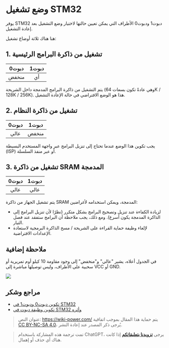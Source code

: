 # وضع تشغيل STM32

يوفر STM32 دبوت1 ودبوت0 الأطراف التي يمكن تعيين حالتها لاختيار وضع التشغيل بعد إعادة التشغيل.

هنا هناك ثلاثة أوضاع تشغيل:

## 1. تشغيل من ذاكرة البرامج الرئيسية

| دبوت0 | دبوت1 |
| :---: | :---: |
|  منخفض  | أي  |

يتم التشغيل من ذاكرة البرامج المدمجة داخل الشريحة (وهي عادةً تكون بسعات 64K / 128K / 256K). هذا هو الوضع الافتراضي في حالة الإعادة التشغيل.

## 2. تشغيل من ذاكرة النظام

| دبوت0 | دبوت1 |
| :---: | :---: |
|  عالي  |  منخفض  |

يجب تكوين هذا الوضع عندما تحتاج إلى تنزيل البرامج عبر واجهة المستخدم البسيطة (ISP) أو عبر منفذ السلسلة.

## 3. تشغيل من ذاكرة SRAM المدمجة

| دبوت0 | دبوت1 |
| :---: | :---: |
|  عالي  |  عالي  |

يتم تشغيل الجهاز من ذاكرة SRAM المدمجة، ويمكن استخدامه لأغراضين:

- لزيادة الكفاءة عند تنزيل وتصحيح البرامج بشكل متكرر (نظرًا لأن تنزيل البرامج إلى الذاكرة المدمجة يكون أسرع). ومع ذلك، يجب ملاحظة أن البرامج ستفقد عند فصل التيار.
- لإلغاء وظيفة حماية القراءة على الشريحة / مسح الذاكرة البرمجية لاستعادة الإعدادات الافتراضية.

## ملاحظة إضافية

في الجدول أعلاه، يشير "عالي" و"منخفض" إلى وجود مقاومة 10 كيلو أوم تمريرية أو سحبية على الأطراف، وليس توصيلها مباشرة إلى VCC أو GND.

![](https://img.wiki-power.com/d/wiki-media/img/20200603134417.jpg)

## مراجع وشكر

- [تكوين دبوت0 ودبوت1 في STM32](https://blog.csdn.net/Creative_Team/article/details/79315876)
- [تكوين وظيفة دبوت في STM32 وأثره](https://blog.csdn.net/weixin_34349320/article/details/86231081?utm_medium=distribute.pc_relevant.none-task-blog-BlogCommendFromMachineLearnPai2-1.nonecase&depth_1-utm_source=distribute.pc_relevant.none-task-blog-BlogCommendFromMachineLearnPai2-1.nonecase)

> عنوان النص: <https://wiki-power.com/>
> يتم حماية هذا المقال بموجب اتفاقية [CC BY-NC-SA 4.0](https://creativecommons.org/licenses/by/4.0/deed.zh)، يُرجى ذكر المصدر عند إعادة النشر.

> تمت ترجمة هذه المشاركة باستخدام ChatGPT، يرجى [**تزويدنا بتعليقاتكم**](https://github.com/linyuxuanlin/Wiki_MkDocs/issues/new) إذا كانت هناك أي حذف أو إهمال.